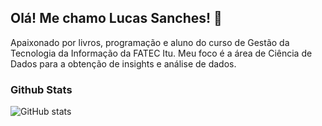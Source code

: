 ## Olá! Me chamo Lucas Sanches! 🚀

Apaixonado por livros, programação e aluno do curso de Gestão da Tecnologia da Informação da FATEC Itu. Meu foco é a área de Ciência de Dados para a obtenção de insights e análise de dados.

### Github Stats
![GitHub stats](https://github-readme-stats.vercel.app/api?username=sanches8&show_icons=true&theme=dark)
